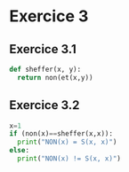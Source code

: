 # Exercice 3

## Exercice 3.1

```py
def sheffer(x, y):
  return non(et(x,y))
```

## Exercice 3.2

```py
x=1
if (non(x)==sheffer(x,x)):
  print("NON(x) = S(x, x)")
else:
  print("NON(x) != S(x, x)")
```
